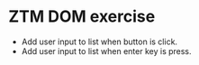 # ZTM DOM exercise

* Add user input to list when button is click.
* Add user input to list when enter key is press.


  